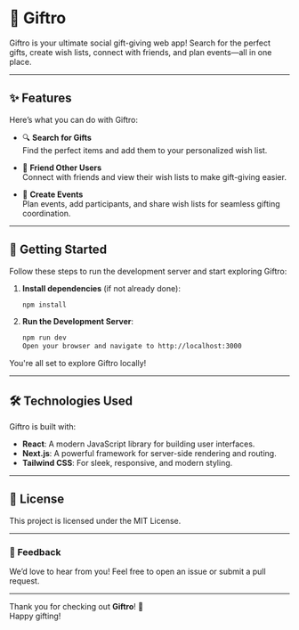 # 🎁 Giftro

Giftro is your ultimate social gift-giving web app! Search for the perfect gifts, create wish lists, connect with friends, and plan events—all in one place.

---

## ✨ Features

Here’s what you can do with Giftro:

- 🔍 **Search for Gifts**  
  Find the perfect items and add them to your personalized wish list.

- 🤝 **Friend Other Users**  
  Connect with friends and view their wish lists to make gift-giving easier.

- 🎉 **Create Events**  
  Plan events, add participants, and share wish lists for seamless gifting coordination.

---

## 🚀 Getting Started

Follow these steps to run the development server and start exploring Giftro:

1. **Install dependencies** (if not already done):
   ```bash
   npm install
2. **Run the Development Server**:
   ```bash
   npm run dev
   Open your browser and navigate to http://localhost:3000
You're all set to explore Giftro locally!

---

## 🛠️ Technologies Used

Giftro is built with:

- **React**: A modern JavaScript library for building user interfaces.
- **Next.js**: A powerful framework for server-side rendering and routing.
- **Tailwind CSS**: For sleek, responsive, and modern styling.

---

## 📝 License

This project is licensed under the MIT License.

---

### 💌 Feedback

We’d love to hear from you! Feel free to open an issue or submit a pull request.

---

Thank you for checking out **Giftro**! 🎁  
Happy gifting!


